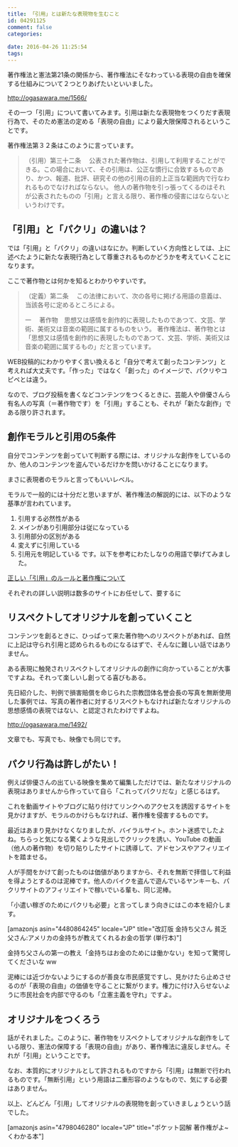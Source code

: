 ```yaml
---
title: 「引用」とは新たな表現物を生むこと
id: 04291125
comment: false
categories:
   
date: 2016-04-26 11:25:54
tags:
---
```


著作権法と憲法第21条の関係から、著作権法にそなわっている表現の自由を確保する仕組みについて２つとりあげたいといいました。

http://ogasawara.me/1566/

その一つ「引用」について書いてみます。引用は新たな表現物をつくりだす表現行為で、そのため憲法の定める「表現の自由」により最大限保障されるということです。

<!--more-->

著作権法第３２条はこのように言っています。
> （引用）第三十二条 　公表された著作物は、引用して利用することができる。この場合において、その引用は、公正な慣行に合致するものであり、かつ、報道、批評、研究その他の引用の目的上正当な範囲内で行なわれるものでなければならない。
他人の著作物を引っ張ってくるのはそれが公表されたものの「引用」と言える限り、著作権の侵害にはならないというわけです。

## 「引用」と「パクリ」の違いは？

では「引用」と「パクリ」の違いはなにか。判断していく方向性としては、上に述べたように新たな表現行為として尊重されるものかどうかを考えていくことになります。

ここで著作物とは何かを知るとわかりやすいです。
> （定義）第二条 　この法律において、次の各号に掲げる用語の意義は、当該各号に定めるところによる。
> 
> 
> 一 　著作物　思想又は感情を創作的に表現したものであつて、文芸、学術、美術又は音楽の範囲に属するものをいう。
著作権法は、著作物とは「思想又は感情を創作的に表現したものであつて、文芸、学術、美術又は音楽の範囲に属するもの」だと言っています。

WEB投稿的にわかりやすく言い換えると「自分で考えて創ったコンテンツ」と考えれば大丈夫です。「作った」ではなく「創った」のイメージで、パクリやコピペとは違う。

なので、ブログ投稿を書くなどコンテンツをつくるときに、芸能人や俳優さんら有名人の写真（＝著作物です）を「引用」することも、それが「新たな創作」である限り許されます。

## 創作モラルと引用の5条件

自分でコンテンツを創っていて判断する際には、オリジナルな創作をしているのか、他人のコンテンツを盗んでいるだけかを問いかけることになります。

まさに表現者のモラルと言ってもいいレベル。

モラルで一般的には十分だと思いますが、著作権法の解説的には、以下のような基準が言われています。

1.  引用する必然性がある
2.  メインがあり引用部分は従になっている
3.  引用部分の区別がある
4.  変えずに引用している
5.  引用元を明記している
です。以下を参考にわたしなりの用語で挙げてみました。

[ 正しい「引用」のルールと著作権について](http://webdesign2013.com/wordpress%E3%82%92%E3%81%AF%E3%81%98%E3%82%81%E3%82%88%E3%81%86/%E6%AD%A3%E3%81%97%E3%81%84%E3%80%8C%E5%BC%95%E7%94%A8%E3%80%8D%E3%81%AE%E3%83%AB%E3%83%BC%E3%83%AB%E3%81%A8%E8%91%97%E4%BD%9C%E6%A8%A9%E3%81%AB%E3%81%A4%E3%81%84%E3%81%A6/)

それぞれの詳しい説明は数多のサイトにお任せして、要するに

## リスペクトしてオリジナルを創っていくこと

コンテンツを創るときに、ひっぱって来た著作物へのリスペクトがあれば、自然に上記は守られ引用と認められるものになるはずで、そんなに難しい話ではありません。

ある表現に触発されリスペクトしてオリジナルの創作に向かっていることが大事ですよね。それって楽しいし創ってる喜びもある。

先日紹介した、判例で損害賠償を命じられた宗教団体名誉会長の写真を無断使用した事例では、写真の著作者に対するリスペクトもなければ新たなオリジナルの思想感情の表現ではない、と認定されたわけですよね。

http://ogasawara.me/1492/

文章でも、写真でも、映像でも同じです。

## パクリ行為は許しがたい！

例えば俳優さんの出ている映像を集めて編集しただけでは、新たなオリジナルの表現はありませんから作っていて自ら「これってパクリだな」と感じるはず。

これを動画サイトやブログに貼り付けてリンクへのアクセスを誘因するサイトを見かけますが、モラルのかけらもなければ、著作権を侵害するものです。

最近はあまり見かけなくなりましたが、バイラルサイト。ホント迷惑でしたよね。ちらっと気になる驚くような見出しでクリックを誘い、YouTube の動画（他人の著作物）を切り貼りしたサイトに誘導して、アドセンスやアフィリエイトを踏ませる。

人が手間をかけて創ったものは価値がありますから、それを無断で拝借して利益を得ようとするのは泥棒です。他人のバイクを盗んで遊んでいるヤンキーも、パクリサイトのアフィリエイトで稼いでいる輩も、同じ泥棒。

「小遣い稼ぎのためにパクリも必要」と言ってしまう向きにはこの本を紹介します。

[amazonjs asin="4480864245" locale="JP" title="改訂版 金持ち父さん 貧乏父さん:アメリカの金持ちが教えてくれるお金の哲学 (単行本)"]

金持ち父さんの第一の教え「金持ちはお金のためには働かない」を知って驚愕してくださいな ww

泥棒には近づかないようにするのが善良な市民感覚ですし、見かけたら止めさせるのが「表現の自由」の価値を守ることに繋がります。権力に付け入らせないように市民社会を内部で守るのも「立憲主義を守れ」ですよ。

## オリジナルをつくろう

話がそれました。このように、著作物をリスペクトしてオリジナルな創作をしている限り、憲法の保障する「表現の自由」があり、著作権法に違反しません。それが「引用」ということです。

なお、本質的にオリジナルとして許されるものですから「引用」は無断で行われるものです。「無断引用」という用語は二重形容のようなもので、気にする必要はありません。

以上、どんどん「引用」してオリジナルの表現物を創っていきましょうという話でした。

[amazonjs asin="4798046280" locale="JP" title="ポケット図解 著作権がよ~くわかる本"]